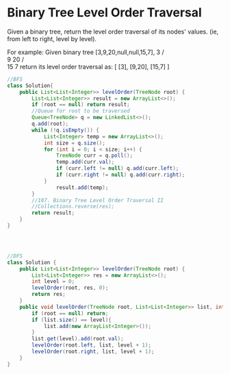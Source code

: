 # Binary Tree Level Order Traversal
Given a binary tree, return the level order traversal of its nodes' values. (ie, from left to right, level by level).

For example:
Given binary tree [3,9,20,null,null,15,7],
    3
   / \
  9  20
    /  \
   15   7
return its level order traversal as:
[
  [3],
  [9,20],
  [15,7]
]

```java
//BFS
class Solution{
    public List<List<Integer>> levelOrder(TreeNode root) {
        List<List<Integer>> result = new ArrayList<>();
        if (root == null) return result;
        //Queue for root to be traversed
        Queue<TreeNode> q = new LinkedList<>();
        q.add(root);
        while (!q.isEmpty()) {
            List<Integer> temp = new ArrayList<>();
            int size = q.size();
            for (int i = 0; i < size; i++) {
                TreeNode curr = q.poll();
                temp.add(curr.val);
                if (curr.left != null) q.add(curr.left);
                if (curr.right != null) q.add(curr.right);
            }
                result.add(temp);
        }
        //107. Binary Tree Level Order Traversal II
        //Collections.reverse(res);
        return result;
    }
}




//DFS
class Solution {
    public List<List<Integer>> levelOrder(TreeNode root) {
        List<List<Integer>> res = new ArrayList<>();
        int level = 0;
        levelOrder(root, res, 0);
        return res;
    }
    public void levelOrder(TreeNode root, List<List<Integer>> list, int level){
        if (root == null) return;
        if (list.size() == level){
            list.add(new ArrayList<Integer>());
        }
        list.get(level).add(root.val);
        levelOrder(root.left, list, level + 1);
        levelOrder(root.right, list, level + 1);
    }
}
```